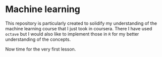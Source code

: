 # Machine learning

This repository is particularly created to solidify my understanding of the machine learning course that I just took in coursera. There I have used `octave` but I would also like to implement those in `R` for my better understanding of the concepts.   

Now time for the very first lesson. 